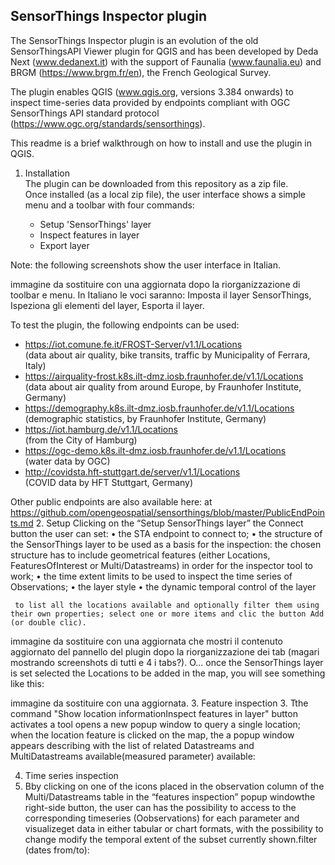 ## SensorThings Inspector plugin

The SensorThings Inspector plugin is an evolution of the old SensorThingsAPI Viewer plugin for QGIS and has been developed by Deda Next (www.dedanext.it) with the support of Faunalia (www.faunalia.eu) and BRGM (https://www.brgm.fr/en), the French Geological Survey.

The plugin enables QGIS (www.qgis.org, versions 3.384 onwards) to inspect time-series data provided by endpoints compliant with OGC SensorThings API standard protocol (https://www.ogc.org/standards/sensorthings).

This readme is a brief walkthrough on how to install and use the plugin in QGIS.
1.	Installation<br>The plugin can be downloaded from this repository as a zip file.<br>Once installed (as a local zip file), the user interface shows a simple menu and a toolbar with four commands:

    - Setup 'SensorThings' layer
    - Inspect features in layer
    - Export layer

Note: the following screenshots show the user interface in Italian.
  
immagine da sostituire con una aggiornata dopo la riorganizzazione di toolbar e menu.
In Italiano le voci saranno: Imposta il layer SensorThings, Ispeziona gli elementi del layer, Esporta il layer.

To test the plugin, the following endpoints can be used:

- https://iot.comune.fe.it/FROST-Server/v1.1/Locations <br>(data about air quality, bike transits, traffic by Municipality of Ferrara, Italy)
- https://airquality-frost.k8s.ilt-dmz.iosb.fraunhofer.de/v1.1/Locations <br>(data about air quality from around Europe, by Fraunhofer Institute, Germany)
- https://demography.k8s.ilt-dmz.iosb.fraunhofer.de/v1.1/Locations <br>(demographic statistics, by Fraunhofer Institute, Germany)
- https://iot.hamburg.de/v1.1/Locations <br>(from the City of Hamburg)
- https://ogc-demo.k8s.ilt-dmz.iosb.fraunhofer.de/v1.1/Locations <br>(water data by OGC)
- http://covidsta.hft-stuttgart.de/server/v1.1/Locations <br>(COVID data by HFT Stuttgart, Germany)

Other public endpoints are also available here:
 at https://github.com/opengeospatial/sensorthings/blob/master/PublicEndPoints.md
2.	Setup
Clicking on the “Setup SensorThings layer” the Connect button the user can set:
•	the STA endpoint to connect to;
•	the structure of the SensorThings layer to be used as a basis for the inspection: 
the chosen structure has to include geometrical features (either Locations, FeaturesOfInterest or Multi/Datastreams) in order for the inspector tool to work;
•	the time extent limits to be used to inspect the time series of Observations; 
•	the layer style
•	the dynamic temporal control of the layer
	
	 to list all the locations available and optionally filter them using their own properties; select one or more items and clic the button Add (or double clic).
 
immagine da sostituire con una aggiornata che mostri il contenuto aggiornato del pannello del plugin dopo la riorganizzazione dei tab (magari mostrando screenshots di tutti e 4 i tabs?).
O... once the SensorThings layer is set selected the Locations to be added in the map, you will see something like this:
 
immagine da sostituire con una aggiornata.
3.	Feature inspection
3.	Tthe command "Show location informationInspect features in layer" button activates a tool opens a new popup window to query a single location; when the location feature is clicked on the map, the a popup window appears describing  with the list of related Datastreams and MultiDatastreams available(measured parameter) available:
 
4.	Time series inspection
4.	Bby clicking on one of  the icons placed in the observation column of the Multi/Datastreams table in the “features inspection” popup windowthe right-side button, the user can has the possibility to access to the corresponding timeseries  (Oobservations) for each parameter and visualizeget data in either tabular or chart formats, with the possibility to change modify the temporal extent of the subset currently shown.filter (dates from/to):

